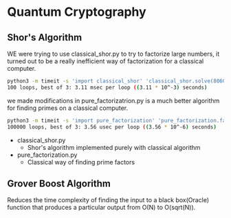 # Quantum Cryptography

## Shor's Algorithm

WE were trying to use classical_shor.py to try to factorize large numbers, it turned out to be  a really inefficient way of factorization for a classical computer.

```bash
python3 -m timeit -s 'import classical_shor' 'classical_shor.solve(80609)'
100 loops, best of 3: 3.11 msec per loop ((3.11 * 10^-3) seconds)
```

we made modifications in pure_factorizatrion.py is a much better algorithm for finding primes on a classical computer.

```bash
python3 -m timeit -s 'import pure_factorization' 'pure_factorization.factorize(80609)'
100000 loops, best of 3: 3.56 usec per loop ((3.56 * 10^-6) seconds)
```

* classical_shor.py
  * Shor's algorithm implemented purely with classical algorithm
* pure_factorization.py
  * Classical way of finding prime factors

## Grover Boost  Algorithm

Reduces the time complexity of finding the input to a black box(Oracle) function that produces a particular output from O(N) to O(sqrt(N)).
